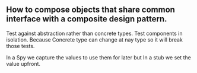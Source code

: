 
## How to compose objects that share common interface with a composite design pattern.

Test against abstraction rather than concrete types.
Test components in isolation.
Because Concrete type can  change at nay type so it will break those tests.


In a Spy we capture the values to use them for later but In a stub we set the value upfront.
